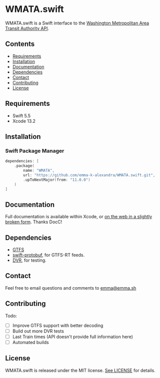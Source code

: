 # WMATA.swift

WMATA.swift is a Swift interface to the [Washington Metropolitan Area Transit Authority API][wmata].

## Contents

- [Requirements](#requirements)
- [Installation](#installation)
- [Documentation](#documentation)
- [Dependencies](#dependencies)
- [Contact](#contact)
- [Contributing](#contributing)
- [License](#license)

## Requirements

- Swift 5.5
- Xcode 13.2

## Installation

### Swift Package Manager

```swift
dependencies: [
    .package(
        name: "WMATA",
        url: "https://github.com/emma-k-alexandra/WMATA.swift.git", 
        .upToNextMajor(from: "11.0.0")
    )
]
```

## Documentation

Full documentation is available within Xcode, or [on the web in a slightly broken form](https://github.com/emma-k-alexandra/WMATA.swift/blob/main/Sources/WMATA/WMATA.docc/Documentation.md). Thanks DocC!

## Dependencies

- [GTFS][gtfs]
- [swift-protobuf][swift-protobuf], for GTFS-RT feeds.
- [DVR](https://github.com/venmo/DVR), for testing.

## Contact

Feel free to email questions and comments to [emma@emma.sh](mailto:emma@emma.sh)

## Contributing

Todo:

- [ ] Improve GTFS support with better decoding 
- [ ] Build out more DVR tests
- [ ] Last Train times (API doesn't provide full information here)
- [ ] Automated builds

## License

WMATA.swift is released under the MIT license. [See LICENSE](https://github.com/emma-k-alexandra/WMATA.swift/blob/master/LICENSE) for details.

[gtfs]: https://github.com/emma-k-alexandra/GTFS
[swift-protobuf]: https://github.com/apple/swift-protobuf
[wmata]: https://developer.wmata.com
